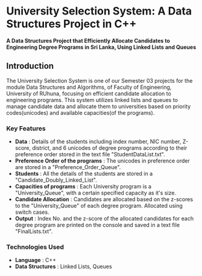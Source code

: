 # University Selection System: A Data Structures Project in C++

**A Data Structures Project that Efficiently Allocate Candidates to Engineering Degree Programs in Sri Lanka, Using Linked Lists and Queues**

## Introduction

The University Selection System is one of our Semester 03 projects for the module Data Structures and Algorithms, of Faculty of Engineering, University of RUhuna, focusing on efficient candidate allocation to engineering programs. This system utilizes linked lists and queues to manage candidate data and allocate them to universities based on priority codes(unicodes) and available capacities(of the programs).

### Key Features

- **Data** : Details of the students including index number, NIC number, Z-score, district, and 6 unicodes of degree programs according to their preference order stored in the text file "StudentDataList.txt".
- **Preference Order of the programs** :  The unicodes in preference order are stored in a "Preference_Order_Queue".
- **Students** : All the details of the students are stored in a "Candidate_Doubly_Linked_List".
- **Capacities of programs** : Each University program is a "University_Queue", with a certain specified capacity as it's size.
- **Candidate Allocation** : Candidates are allocated based on the z-scores to the "University_Queue" of each degree program. Allocated using switch cases.
- **Output** : Index No. and the z-score of the allocated candidates for each degree program are printed on the console and saved in a text file "FinalLists.txt".

### Technologies Used

- **Language** : C++
- **Data Structures** : Linked Lists, Queues
